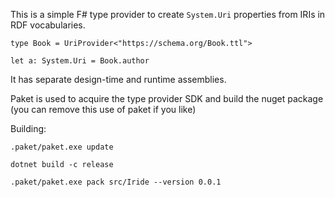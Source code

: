 
This is a simple F# type provider to create `System.Uri` properties
from IRIs in RDF vocabularies.

    type Book = UriProvider<"https://schema.org/Book.ttl">

    let a: System.Uri = Book.author


It has separate design-time and runtime assemblies.

Paket is used to acquire the type provider SDK and build the nuget package (you can remove this use of paket if you like)

Building:

    .paket/paket.exe update

    dotnet build -c release

    .paket/paket.exe pack src/Iride --version 0.0.1